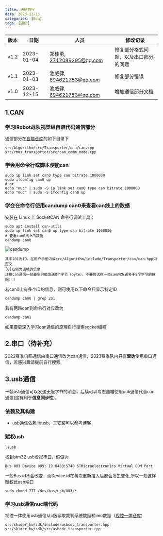 ```yaml
---
title: 通信教程
date: 2023-12-15 
categories: [Edu]
tags: [通信]
---
```

| 版本 | 日期       | 人员                      | 修改记录                             |
| ---- | ---------- | ------------------------- | ------------------------------------ |
| v1.2 | 2023-01-04 | 郑桂勇, 2712089295@qq.com | 修复部分格式问题，以及串口部分的问题 |
| v1.1 | 2023-01-03 | 池威律, 694621753@qq.com  | 修复部分错误                         |
| v1.0 | 2023-12-15 | 池威律, 694621753@qq.com  | 增加通信部分文档                     |

## 1.CAN

### 学习IRobot战队视觉组自瞄代码通信部分

通信部分在[自瞄仓库](https://github.com/IRobot-Algorithm/Infantry)的如下目录下

```
src/Algorithm/src/Transporter/can/can.cpp
src/rmos_transporter/src/can_comm_node.cpp
```

### 学会用命令行或脚本使能can

```
sudo ip link set can0 type can bitrate 1000000
sudo ifconfig can0 up
# or
echo "nuc" | sudo -S ip link set can0 type can bitrate 1000000
echo "nuc" | sudo -S ifconfig can0 up
```

### 学会在命令行使用candump can0来查看can线上的数据

安装在 Linux 上 SocketCAN 命令行调试工具：

```
sudo apt install can-utils
sudo ip link set can0 up type can bitrate 1000000
# 查看can0线上的数据
candump can0
```

![candump](https://raw.githubusercontent.com/IRobot-Algorithm/irobot-algorithm.github.io/main/assets/imgs/2023-12-15-comunitcation/candump.png)

```
其中201为ID，在用户手册内或src/Algorithm/include/Transporter/can/can.hpp内定义
[8]右侧为该帧的信息
注意can通信一帧最多只能发送8个字节（byte），不要尝试在一帧can内发送多于8个字节的数据!!!
```

若can0上有多个ID的信息，则可使用以下命令只显示特定ID

```
candump can0 | grep 201
```

若有两路can则命令行对应改为

```
candump can1
```

如果要更深入学习can通信的原理自行搜索socket编程

## 2.串口（待补充）

2022赛季自瞄通信由串口通信改为can通信，2023赛季队内只有**雷达**使用串口通信，若感兴趣请提前自行搜索

## 3.usb通信

一帧usb通信可以发送无限字节的消息，后续可以考虑自瞄使用usb通信代替can通信(这有利于**信息同步性**)。

### 依赖及其构建

- usb通信依赖libusb，其安装可以参考[博客](https://blog.csdn.net/jiacong_wang/article/details/106720863?spm=1001.2014.3001.5502)

### 赋权usb

```
lsusb
```

找到stm32 usb虚拟串口，假设为

```
Bus 003 Device 009: ID 0483:5740 STMicroelectronics Virtual COM Port
```

一般Bus id不会改变，而Device id在每次重新插入后都会发生变化,所以一般这样赋权此usb端口

```
sudo chmod 777 /dev/bus/usb/003/*
```

### 学习usb通信nuc端代码

视控一体使用usb通信从c版读取裁判系统数据和imu数据（[视控一体仓库](https://github.com/IRobot-Algorithm/Vision_Control))

```
src/skider_hw/sdk/include/usbcdc_transporter.hpp
src/skider_hw/sdk/src/usbcdc_transporter.cpp
```
